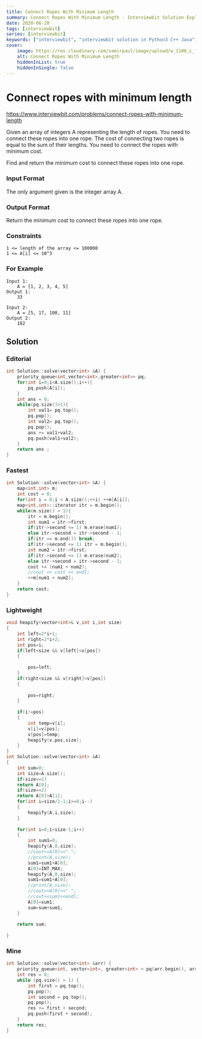 ```yaml
---
title: Connect Ropes With Minimum Length
summary: Connect Ropes With Minimum Length - Interviewbit Solution Explained
date: 2020-06-20
tags: [interviewbit]
series: [interviewbit]
keywords: ["interviewbit", "interviewbit solution in Python3 C++ Java", "Connect Ropes With Minimum Length Solution Explained"]
cover:
    image: https://res.cloudinary.com/samirpaul/image/upload/w_1100,c_fit,co_rgb:FFFFFF,l_text:Arial_75_bold:Connect Ropes With Minimum Length - Solution Explained/problem-solving.webp
    alt: Connect Ropes With Minimum Length
    hiddenInList: true
    hiddenInSingle: false
---
```


# Connect ropes with minimum length

https://www.interviewbit.com/problems/connect-ropes-with-minimum-length


Given an array of integers A representing the length of ropes.
You need to connect these ropes into one rope. 
The cost of connecting two ropes is equal to the sum of their lengths.
You need to connect the ropes with minimum cost.

Find and return the minimum cost to connect these ropes into one rope.

### Input Format

The only argument given is the integer array A.

### Output Format

Return the minimum cost to connect these ropes into one rope.

### Constraints
```
1 <= length of the array <= 100000
1 <= A[i] <= 10^3
```
### For Example
```
Input 1:
    A = [1, 2, 3, 4, 5]
Output 1:
    33

Input 2:
    A = [5, 17, 100, 11]
Output 2:
    182
```
## Solution
### Editorial
```cpp
int Solution::solve(vector<int> &A) {
    priority_queue<int,vector<int>,greater<int>> pq;
    for(int i=0;i<A.size();i++){
        pq.push(A[i]);
    }
    int ans = 0;
    while(pq.size()>1){
        int val1= pq.top();
        pq.pop();
        int val2= pq.top();
        pq.pop();
        ans += val1+val2;
        pq.push(val1+val2);
    }
    return ans ;
}
```
### Fastest
```cpp
int Solution::solve(vector<int> &A) {
    map<int,int> m;
    int cost = 0;
    for(int i = 0;i < A.size();++i) ++m[A[i]];
    map<int,int>::iterator itr = m.begin();
    while(m.size() > 1){
        itr = m.begin();
        int num1 = itr->first;
        if(itr->second <= 1) m.erase(num1);
        else itr->second = itr->second - 1;
        if(itr == m.end()) break;
        if(itr->second <= 1) itr = m.begin();
        int num2 = itr->first;
        if(itr->second <= 1) m.erase(num2);
        else itr->second = itr->second - 1;
        cost += (num1 + num2);
        //cout << cost << endl;
        ++m[num1 + num2];
    }
    return cost;
}
```
### Lightweight
```cpp
void heapify(vector<int>& v,int i,int size)
{
    int left=2*i+1;
    int right=2*i+2;
    int pos=i;
    if(left<size && v[left]<v[pos])
    {
        
        pos=left;
    }
    if(right<size && v[right]<v[pos])
    {
        
        pos=right;
    }
    
    if(i!=pos)
    {
        int temp=v[i];
        v[i]=v[pos];
        v[pos]=temp;
        heapify(v,pos,size);
    }
}
int Solution::solve(vector<int> &A) 
{
    int sum=0;
    int size=A.size();
    if(size==1)
    return A[0];
    if(size==2)
    return A[0]+A[1];
    for(int i=size/2-1;i>=0;i--)
    {
        heapify(A,i,size);
    }
    
    for(int i=0;i<size-1;i++)
    {
        int sum1=0;
        heapify(A,0,size);
        //cout<<A[0]<<" ";
        //print(A,size);
        sum1=sum1+A[0];
        A[0]=INT_MAX;
        heapify(A,0,size);
        sum1=sum1+A[0];
        //print(A,size);
        //cout<<A[0]<<" ";
        //cout<<sum1<<endl;
        A[0]=sum1;
        sum=sum+sum1;
    }
    
    return sum;
    
}
```

### Mine
```cpp
int Solution::solve(vector<int> &arr) {
    priority_queue<int, vector<int>, greater<int> > pq(arr.begin(), arr.end()); 
    int res = 0; 
    while (pq.size() > 1) { 
        int first = pq.top(); 
        pq.pop(); 
        int second = pq.top(); 
        pq.pop(); 
        res += first + second; 
        pq.push(first + second); 
    } 
    return res;
}
```

